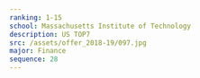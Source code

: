 ```yaml
---
ranking: 1-15
school: Massachusetts Institute of Technology
description: US TOP7
src: /assets/offer_2018-19/097.jpg
major: Finance
sequence: 28
---
```

